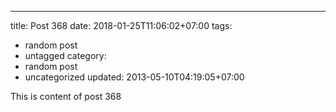---
title: Post 368
date: 2018-01-25T11:06:02+07:00
tags:
  - random post
  - untagged
category:
  - random post
  - uncategorized
updated: 2013-05-10T04:19:05+07:00

This is content of post 368